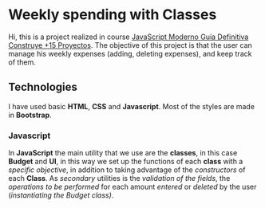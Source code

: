 # Weekly spending with Classes

Hi, this is a project realized in course [JavaScript Moderno Guía Definitiva Construye +15 Proyectos](https://www.udemy.com/course/javascript-moderno-guia-definitiva-construye-10-proyectos/). The objective of this project is that the user can manage his weekly expenses (adding, deleting expenses), and keep track of them.

## Technologies

I have used basic **HTML**, **CSS** and **Javascript**. Most of the styles are made in **Bootstrap**.

### Javascript

In **JavaScript** the main utility that we use are the **classes**, in this case **Budget** and **UI**, in this way we set up the functions of each **class** with a _specific objective_, in addition to taking advantage of the _constructors_ of each **Class**.
As _secondary_ utilities is the _validation of the fields_, the _operations to be performed_ for each amount _entered_ or _deleted_ by the user (_instantiating the Budget class)_.
